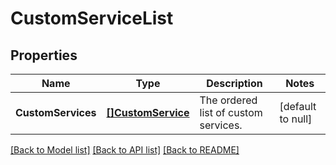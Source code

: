 # CustomServiceList

## Properties
Name | Type | Description | Notes
------------ | ------------- | ------------- | -------------
**CustomServices** | [**[]CustomService**](CustomService.md) | The ordered list of custom services. | [default to null]

[[Back to Model list]](../README.md#documentation-for-models) [[Back to API list]](../README.md#documentation-for-api-endpoints) [[Back to README]](../README.md)


